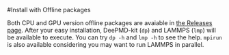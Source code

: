 #Install with Offline packages

Both CPU and GPU version offline packages are avaiable in [the Releases page](https://github.com/deepmodeling/deepmd-kit/releases).
After your easy installation, DeePMD-kit (`dp`) and LAMMPS (`lmp`) will be available to execute. You can try `dp -h` and `lmp -h` to see the help. `mpirun` is also available considering you may want to run LAMMPS in parallel.

